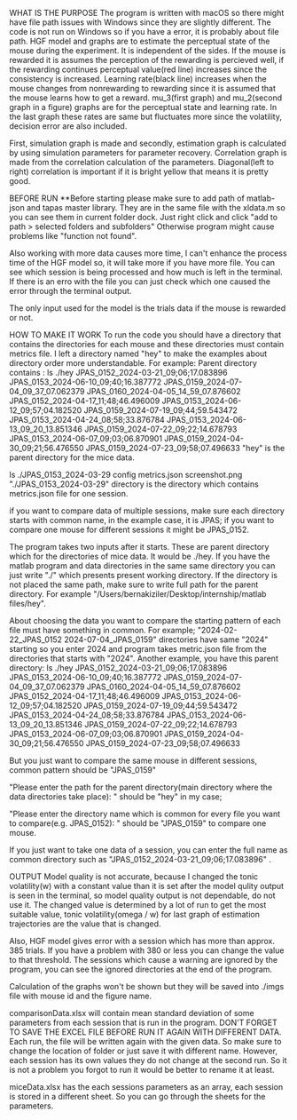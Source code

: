 WHAT IS THE PURPOSE
The program is written with macOS so there might have file path issues with Windows since they are slightly different. The code is not run on Windows so if you have a error, it is probably about file path.
HGF model and graphs are to estimate the perceptual state of the mouse during the experiment. It is independent of the sides. If the mouse is rewarded it is assumes the perception of the rewarding is percieved well, if the rewarding continues perceptual value(red line) increases since the consistency is increased. Learning rate(black line) increases when the mouse changes from nonrewarding to rewarding since it is assumed that the mouse learns how to get a reward. mu_3(first graph) and mu_2(second graph in a figure) graphs are for the perceptual state and learning rate. In the last graph these rates are same but fluctuates more since the volatility, decision error are also included.

First, simulation graph is made and secondly, estimation graph is calculated by using simulation parameters for parameter recovery. Correlation graph is made from the correlation calculation of the parameters. Diagonal(left to right) correlation is important if it is bright yellow that means it is pretty good. 

BEFORE RUN
**Before starting please make sure to add path of matlab-json and tapas master library. They are in the same file with the xldata.m so you can see them in current folder dock. Just right click and click "add to path > selected folders and subfolders" Otherwise program might cause problems like "function not found". 

Also working with more data causes more time, I can't enhance the process time of the HGF model so, it will take more if you have more file. You can see which session is being processed and how much is left in the terminal. If there is an erro with the file you can just check which one caused the error through the terminal output.

The only input used for the model is the trials data if the mouse is rewarded or not.

HOW TO MAKE IT WORK
To run the code you should have a directory that contains the directories for each mouse and these directories must contain metrics file. I left a directory named "hey" to make the examples about directory order more understandable.
For example:
Parent directory contains : 
ls ./hey
JPAS_0152_2024-03-21_09;06;17.083896 JPAS_0153_2024-06-10_09;40;16.387772 JPAS_0159_2024-07-04_09_37_07.062379 JPAS_0160_2024-04-05_14_59_07.876602
JPAS_0152_2024-04-17_11;48;46.496009 JPAS_0153_2024-06-12_09;57;04.182520 JPAS_0159_2024-07-19_09;44;59.543472
JPAS_0153_2024-04-24_08;58;33.876784 JPAS_0153_2024-06-13_09_20_13.851346 JPAS_0159_2024-07-22_09;22;14.678793
JPAS_0153_2024-06-07_09;03;06.870901 JPAS_0159_2024-04-30_09;21;56.476550 JPAS_0159_2024-07-23_09;58;07.496633
"hey" is the parent directory for the mice data. 

ls ./JPAS_0153_2024-03-29 
config         metrics.json   screenshot.png
"./JPAS_0153_2024-03-29" directory is the directory which contains metrics.json file for one session. 

if you want to compare data of multiple sessions, make sure each directory starts with common name, in the example case, it is JPAS; if  you want to compare one mouse for different sessions it might be JPAS_0152. 

The program takes two inputs after it starts. These are parent directory which for the directories of mice data. It would be ./hey. If you have the matlab program and data directories in the same same directory you can just write "./" which presents present working directory. If the directory is not placed the same path, make sure to write full path for the parent directory. For example "/Users/bernakiziler/Desktop/internship/matlab files/hey". 

About choosing the data you want to compare the starting pattern of each file must have something in common. 
For example; "2024-02-22_JPAS_0152    2024-07-04_JPAS_0159" directories have same "2024" starting so you enter 2024 and program takes metric.json file from the directories that starts with "2024".
Another example, you have this parent directory: ls ./hey
JPAS_0152_2024-03-21_09;06;17.083896 JPAS_0153_2024-06-10_09;40;16.387772 JPAS_0159_2024-07-04_09_37_07.062379 JPAS_0160_2024-04-05_14_59_07.876602
JPAS_0152_2024-04-17_11;48;46.496009 JPAS_0153_2024-06-12_09;57;04.182520 JPAS_0159_2024-07-19_09;44;59.543472
JPAS_0153_2024-04-24_08;58;33.876784 JPAS_0153_2024-06-13_09_20_13.851346 JPAS_0159_2024-07-22_09;22;14.678793
JPAS_0153_2024-06-07_09;03;06.870901 JPAS_0159_2024-04-30_09;21;56.476550 JPAS_0159_2024-07-23_09;58;07.496633

But you just want to compare the same mouse in different sessions, common pattern should be "JPAS_0159"

"Please enter the path for the parent directory(main directory where the data directories take place): " should be "hey" in my case;

"Please enter the directory name which is common for every file you want to compare(e.g. JPAS_0152): " should be "JPAS_0159" to compare one mouse. 

If you just want to take one data of a session, you can enter the full name as common directory such as "JPAS_0152_2024-03-21_09;06;17.083896" .

OUTPUT
Model quality is not accurate, because I changed the tonic volatility(w) with a constant value than it is set after the model qulity output is seen in the terminal, so model quality output is not dependable, do not use it. The changed value is determined by a lot of run to get the most suitable value, tonic volatility(omega / w) for last graph of estimation trajectories are the value that is changed.

Also, HGF model gives error with a session which has more than approx. 385 trials. If you have a problem with 380 or less you can change the value to that threshold. The sessions which cause a warning are ignored by the program, you can see the ignored directories at the end of the program.

Calculation of the graphs won't be shown but they will be saved into ./imgs file with mouse id and the figure name.

comparisonData.xlsx will contain mean standard deviation of some parameters from each session that is run in the program. DON'T FORGET TO SAVE THE EXCEL FILE BEFORE RUN IT AGAIN WITH DIFFERENT DATA. Each run, the file will be written again with the given data. So make sure to change the location of folder or just save it with different name. However, each session has its own values they do not change at the second run. So it is not a problem you forgot to run it would be better to rename it at least.

miceData.xlsx has the each sessions parameters as an array, each session is stored in a different sheet. So you can go through the sheets for the parameters. 





